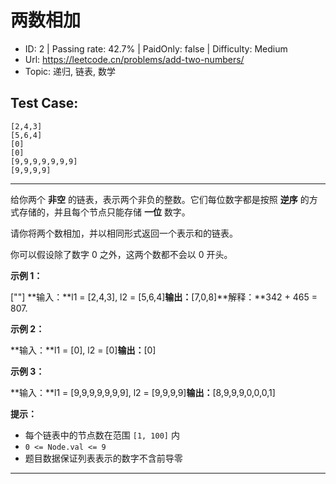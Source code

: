 # 两数相加                                                           

* ID: 2       | Passing rate: 42.7% | PaidOnly: false  | Difficulty: Medium 
* Url: https://leetcode.cn/problems/add-two-numbers/ 
* Topic: 递归, 链表, 数学 

## Test Case:

```
[2,4,3]
[5,6,4]
[0]
[0]
[9,9,9,9,9,9,9]
[9,9,9,9]
```

---

给你两个 **非空** 的链表，表示两个非负的整数。它们每位数字都是按照 **逆序**
的方式存储的，并且每个节点只能存储 **一位** 数字。

请你将两个数相加，并以相同形式返回一个表示和的链表。

你可以假设除了数字 0 之外，这两个数都不会以 0 开头。


**示例 1：**

[\"\"]
**输入：**l1 = [2,4,3], l2 = [5,6,4]**输出：**[7,0,8]**解释：**342 + 465 = 807.

**示例 2：**

**输入：**l1 = [0], l2 = [0]**输出：**[0]

**示例 3：**

**输入：**l1 = [9,9,9,9,9,9,9], l2 = [9,9,9,9]**输出：**[8,9,9,9,0,0,0,1]


**提示：**

* 每个链表中的节点数在范围 `[1, 100]` 内
* `0 <= Node.val <= 9`
* 题目数据保证列表表示的数字不含前导零

---